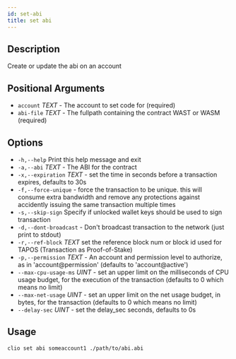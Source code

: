 ```yaml
---
id: set-abi
title: set abi
---
```



## Description

Create or update the abi on an account

## Positional Arguments

* `account` _TEXT_ - The account to set code for (required)
* `abi-file` _TEXT_ - The fullpath containing the contract WAST or WASM (required)

## Options

* `-h,--help` Print this help message and exit
* `-a,--abi` _TEXT_ - The ABI for the contract
* `-x,--expiration` _TEXT_ - set the time in seconds before a transaction expires, defaults to 30s
* `-f,--force-unique` - force the transaction to be unique. this will consume extra bandwidth and remove any protections against accidently issuing the same transaction multiple times
* `-s,--skip-sign` Specify if unlocked wallet keys should be used to sign transaction
* `-d,--dont-broadcast` - Don't broadcast transaction to the network (just print to stdout)
* `-r,--ref-block` _TEXT_         set the reference block num or block id used for TAPOS (Transaction as Proof-of-Stake)
* `-p,--permission`  _TEXT_ - An account and permission level to authorize, as in 'account@permission' (defaults to 'account@active')
* `--max-cpu-usage-ms` _UINT_ - set an upper limit on the milliseconds of CPU usage budget, for the execution of the transaction (defaults to 0 which means no limit)
* `--max-net-usage` _UINT_ - set an upper limit on the net usage budget, in bytes, for the transaction (defaults to 0 which means no limit)
* `--delay-sec` _UINT_ - set the delay_sec seconds, defaults to 0s

## Usage

```sh
clio set abi someaccount1 ./path/to/abi.abi
```
